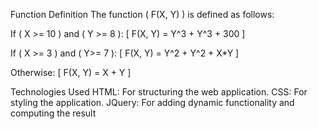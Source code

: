 Function Definition
The function ( F(X, Y) ) is defined as follows:

If ( X >= 10 ) and ( Y >= 8 ): [ F(X, Y) = Y^3 + Y^3 + 300 ]

If ( X >= 3 ) and ( Y>= 7 ): [ F(X, Y) = Y^2 + Y^2 + X*Y ]

Otherwise: [ F(X, Y) = X + Y ]

Technologies Used
HTML: For structuring the web application.
CSS: For styling the application.
JQuery: For adding dynamic functionality and computing the result

